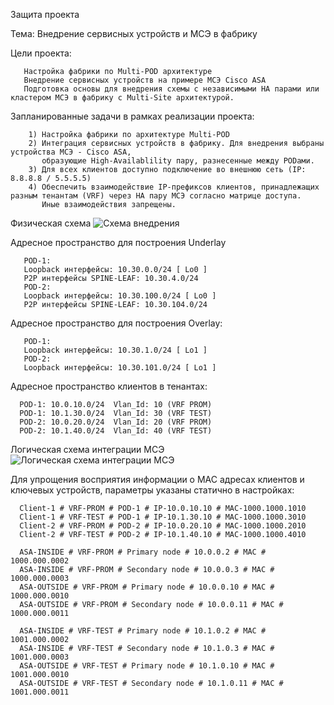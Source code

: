 Защита проекта 

Тема: Внедрение сервисных устройств и МСЭ в фабрику

Цели проекта: 
 
       Настройка фабрики по Multi-POD архитектуре
       Внедрение сервисных устройств на примере МСЭ Cisco ASA
       Подготовка основы для внедрения схемы с независимыми HA парами или кластером МСЭ в фабрику с Multi-Site архитектурой.

Запланированные задачи в рамках реализации проекта: 

        1) Настройка фабрики по архитектуре Multi-POD
        2) Интеграция сервисных устройств в фабрику. Для внедрения выбраны устройства МСЭ - Cisco ASA, 
           образующие High-Availablility пару, разнесенные между PODами.
        3) Для всех клиентов доступно подключение во внешнюю сеть (IP: 8.8.8.8 / 5.5.5.5)
        4) Обеспечить взаимодействие IP-префиксов клиентов, принадлежащих разным тенантам (VRF) через HA пару МСЭ согласно матрице доступа.
           Иные взаимодействия запрещены.
        
Физическая схема
![Схема внедрения](https://github.com/tumanov-va/COD-Network-Design/assets/134439784/3fadd47d-9eed-49d8-8706-412302434418)


Адресное пространство для построения Underlay 

       POD-1:
       Loopback интерфейсы: 10.30.0.0/24 [ Lo0 ]
       P2P интерфейсы SPINE-LEAF: 10.30.4.0/24
       POD-2:
       Loopback интерфейсы: 10.30.100.0/24 [ Lo0 ]
       P2P интерфейсы SPINE-LEAF: 10.30.104.0/24     

Адресное пространство для построения Overlay:

       POD-1:
       Loopback интерфейсы: 10.30.1.0/24 [ Lo1 ]
       POD-2:
       Loopback интерфейсы: 10.30.101.0/24 [ Lo1 ]

Адресное пространство клиентов в тенантах:
  
      POD-1: 10.0.10.0/24  Vlan_Id: 10 (VRF PROM) 
      POD-1: 10.1.30.0/24  Vlan_Id: 30 (VRF TEST) 
      POD-2: 10.0.20.0/24  Vlan_Id: 20 (VRF PROM) 
      POD-2: 10.1.40.0/24  Vlan_Id: 40 (VRF TEST) 
      
Логическая схема интеграции МСЭ
![Логическая схема интеграции МСЭ](https://github.com/tumanov-va/COD-Network-Design/assets/134439784/3578b0d1-11a3-4d20-b327-73b298065c54)

Для упрощения восприятия информации о MAC адресах клиентов и ключевых устройств, параметры указаны статично в настройках:

      Client-1 # VRF-PROM # POD-1 # IP-10.0.10.10 # MAC-1000.1000.1010
      Client-1 # VRF-TEST # POD-1 # IP-10.1.30.10 # MAC-1000.1000.3010
      Client-2 # VRF-PROM # POD-2 # IP-10.0.20.10 # MAC-1000.1000.2010
      Client-2 # VRF-TEST # POD-2 # IP-10.1.40.10 # MAC-1000.1000.4010
      
      ASA-INSIDE # VRF-PROM # Primary node # 10.0.0.2 # MAC #  1000.000.0002
      ASA-INSIDE # VRF-PROM # Secondary node # 10.0.0.3 # MAC #  1000.000.0003
      ASA-OUTSIDE # VRF-PROM # Primary node # 10.0.0.10 # MAC #  1000.000.0010
      ASA-OUTSIDE # VRF-PROM # Secondary node # 10.0.0.11 # MAC #  1000.000.0011
      
      ASA-INSIDE # VRF-TEST # Primary node # 10.1.0.2 # MAC #  1001.000.0002
      ASA-INSIDE # VRF-TEST # Secondary node # 10.1.0.3 # MAC #  1001.000.0003
      ASA-OUTSIDE # VRF-TEST # Primary node # 10.1.0.10 # MAC #  1001.000.0010
      ASA-OUTSIDE # VRF-TEST # Secondary node # 10.1.0.11 # MAC #  1001.000.0011






